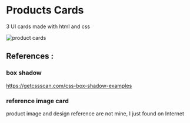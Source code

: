 # Products Cards

3 UI cards made with html and css

![product cards](./resources/products.png "the 
result")

## References :

### box shadow
https://getcssscan.com/css-box-shadow-examples

### reference image card
product image and design reference are not mine, I just found on Internet
